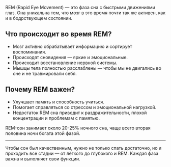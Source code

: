 REM (Rapid Eye Movement) — это фаза сна с быстрыми движениями глаз. Она уникальна тем, что мозг в это время почти так же активен, как и в бодрствующем состоянии.

## Что происходит во время REM?

- Мозг активно обрабатывает информацию и сортирует воспоминания.
- Происходят сновидения — яркие и эмоциональные.
- Происходит восстановление нервной системы.
- Мышцы тела полностью расслаблены — чтобы мы не двигались во сне и не травмировали себя.

## Почему REM важен?

- Улучшает память и способность учиться.
- Помогает справляться со стрессом и эмоциональной нагрузкой.
- Недостаток REM сна приводит к раздражительности, плохой концентрации и проблемам с памятью.

REM-сон занимает около 20-25% ночного сна, чаще всего вторая половина ночи богата этой фазой.

---

Чтобы сон был качественным, нужно не только спать достаточно, но и проходить все стадии — от лёгкого до глубокого и REM. Каждая фаза важна и выполняет свои функции.
